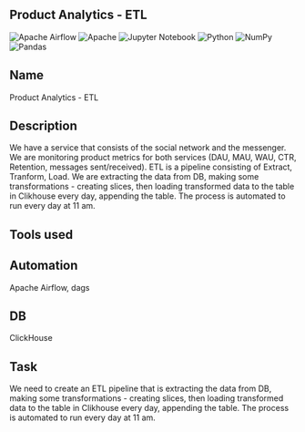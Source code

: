 ## Product Analytics - ETL

![Apache Airflow](https://img.shields.io/badge/Apache%20Airflow-017CEE?style=for-the-badge&logo=Apache%20Airflow&logoColor=white)
![Apache](https://img.shields.io/badge/apache-%23D42029.svg?style=for-the-badge&logo=apache&logoColor=white)
![Jupyter Notebook](https://img.shields.io/badge/jupyter-%23FA0F00.svg?style=for-the-badge&logo=jupyter&logoColor=white)
![Python](https://img.shields.io/badge/python-3670A0?style=for-the-badge&logo=python&logoColor=ffdd54)
![NumPy](https://img.shields.io/badge/numpy-%23013243.svg?style=for-the-badge&logo=numpy&logoColor=white)
![Pandas](https://img.shields.io/badge/pandas-%23150458.svg?style=for-the-badge&logo=pandas&logoColor=white)

## Name
Product Analytics - ETL

## Description
We have a service that consists of the social network and the messenger. We are monitoring product metrics for both services (DAU, MAU, WAU, CTR, Retention, messages sent/received). ETL is a pipeline consisting of Extract, Tranform, Load. We are extracting the data from DB, making some transformations - creating slices, then loading transformed data to the table in Clikhouse every day, appending the table. The process is automated to run every day at 11 am.

## Tools used

## Automation

Apache Airflow, dags

## DB

ClickHouse

## Task

We need to create an ETL pipeline that is extracting the data from DB, making some transformations - creating slices, then loading transformed data to the table in Clikhouse every day, appending the table. The process is automated to run every day at 11 am.
